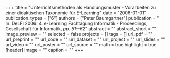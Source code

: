 +++
title = "Unterrichtsmethoden als Handlungsmuster - Vorarbeiten zu einer didaktischen Taxonomie für E-Learning"
date = "2006-01-01"
publication_types = ["6"]
authors = ["Peter Baumgartner"]
publication = " In: DeLFI 2006: 4. e-Learning Fachtagung Informatik - Proceedings, Gesellschaft für Informatik, _pp. 51--62_"
abstract = ""
abstract_short = ""
image_preview = ""
selected = false
projects = []
tags = []
url_pdf = ""
url_preprint = ""
url_code = ""
url_dataset = ""
url_project = ""
url_slides = ""
url_video = ""
url_poster = ""
url_source = ""
math = true
highlight = true
[header]
image = ""
caption = ""
+++
